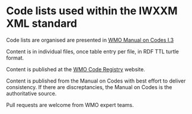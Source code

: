 # Code lists used within the IWXXM XML standard

Code lists are organised are presented in [WMO Manual on Codes I.3](https://community.wmo.int/activity-areas/wmo-information-system-wis/wis-manuals)

Content is in individual files, once table entry per file, in RDF TTL turtle format.

Content is published at the [WMO Code Registry](https://codes.wmo.int/) website.

Content is published from the Manual on Codes with best effort to deliver consistency.  If there are discreptancies, the Manual on Codes is the authoritative source.

Pull requests are welcome from WMO expert teams.
